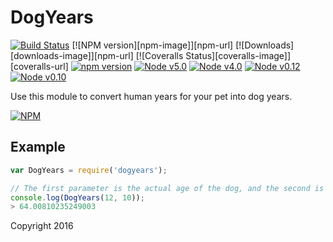 # DogYears

[![Build Status](https://travis-ci.org/davidfekke/dogyears.svg?branch=master)](https://travis-ci.org/davidfekke/dogyears)
[![NPM version][npm-image]][npm-url] 
[![Downloads][downloads-image]][npm-url]
[![Coveralls Status][coveralls-image]][coveralls-url]
[![npm version](https://badge.fury.io/js/dogyears.svg)](https://badge.fury.io/js/dogyears)
[![Node v5.0](http://img.shields.io/badge/node-v5.0-brightgreen.svg)](https://nodejs.org)
[![Node v4.0](http://img.shields.io/badge/node-v4.0-green.svg)](https://nodejs.org)
[![Node v0.12](http://img.shields.io/badge/node-v0.12-yellowgreen.svg)](https://nodejs.org)
[![Node v0.10](http://img.shields.io/badge/node-v0.10-yellow.svg)](https://nodejs.org)

Use this module to convert human years for your pet into dog years.

[![NPM](https://nodei.co/npm/dogyears.png)](https://nodei.co/npm/dogyears/)


## Example

```javascript
var DogYears = require('dogyears');

// The first parameter is the actual age of the dog, and the second is the weight of the dog.
console.log(DogYears(12, 10));
> 64.00810235249003
```

Copyright 2016